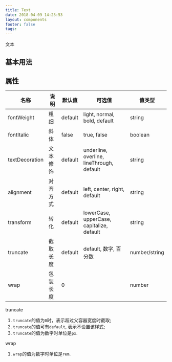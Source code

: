 ```yaml
---
title: Text
date: 2018-04-09 14:23:53
layout: components
footer: false
tags:
---
```


文本

## 基本用法

## 属性

| 名称  | 说明 | 默认值 | 可选值 | 值类型 |
| ----- | ------ | ----- | ----- | --------- |
| fontWeight | 粗细 | default | light, normal, bold, default | string |
| fontItalic | 斜体 | false | true, false | boolean |
| textDecoration | 文本修饰 | default | underline, overline, lineThrough, default | string |
| alignment | 对齐方式 | default | left, center, right, default | string |
| transform | 转化 | default | lowerCase, upperCase, capitalize, default | string |
| truncate | 截取长度 | default | default, 数字, 百分数 | number/string |
| wrap | 包装长度 | 0 | | number |

truncate
1. `truncate`的值为`0`时，表示超过父容器宽度时截取;
1. `truncate`的值可有`default`, 表示不设置该样式;
1. `truncate`的值为数字时单位是`px`.

wrap
1. `wrap`的值为数字时单位是`rem`.